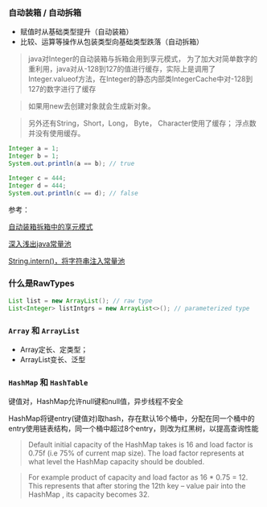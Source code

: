 ### 自动装箱 / 自动拆箱
- 赋值时从基础类型提升（自动装箱）
- 比较、运算等操作从包装类型向基础类型跌落（自动拆箱）
> java对Integer的自动装箱与拆箱会用到享元模式， 为了加大对简单数字的重利用，java对从-128到127的值进行缓存，实际上是调用了Integer.valueof方法，在Integer的静态内部类IntegerCache中对-128到127的数字进行了缓存

> 如果用new去创建对象就会生成新对象。

> 另外还有String，Short，Long， Byte， Character使用了缓存； 浮点数并没有使用缓存。
``` java
Integer a = 1;
Integer b = 1;
System.out.println(a == b); // true

Integer c = 444;
Integer d = 444;
System.out.println(c == d); // false
```
参考：

[自动装箱拆箱中的享元模式](https://www.jianshu.com/p/3c300b5ecece)

[深入浅出java常量池](https://www.cnblogs.com/syp172654682/p/8082625.html)

[String.intern()，将字符串注入常量池](https://www.cnblogs.com/Qian123/p/5707154.html)

### 什么是RawTypes
```java
List list = new ArrayList(); // raw type
List<Integer> listIntgrs = new ArrayList<>(); // parameterized type
```

### `Array` 和 `ArrayList`
- Array定长、定类型；
- ArrayList变长、泛型

### `HashMap` 和 `HashTable`
键值对，HashMap允许null键和null值，异步线程不安全

HashMap将键entry(键值对)取hash，存在默认16个桶中，分配在同一个桶中的entry使用链表结构，同一个桶中超过8个entry，则改为红黑树，以提高查询性能

> Default initial capacity of the HashMap takes is 16 and load factor is 0.75f (i.e 75% of current map size). The load factor represents at what level the HashMap capacity should be doubled.

> For example product of capacity and load factor as 16 * 0.75 = 12. This represents that after storing the 12th key – value pair into the HashMap , its capacity becomes 32.
